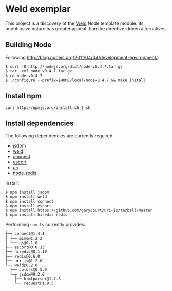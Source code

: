 Weld exemplar
====

This project is a discovery of the [Weld](https://github.com/hij1nx/weld) Node template module. Its unobtrusive nature has greater appeal than the directive-driven alternatives.


Building Node
-------------

Following http://blog.nodejs.org/2011/04/04/development-environment/:

    $ curl -O http://nodejs.org/dist/node-v0.4.7.tar.gz
    $ tar -xvf node-v0.4.7.tar.gz 
    $ cd node-v0.4.7
    $ ./configure --prefix=$HOME/local/node-0.4.7 && make install


Install npm
-----------

    curl http://npmjs.org/install.sh | sh


Install dependencies
--------------------

The following dependencies are currently required:

* [jsdom](https://github.com/tmpvar/jsdom)
* [weld](https://github.com/hij1nx/weld)
* [connect](https://github.com/senchalabs/Connect)
* [escort](https://github.com/ckknight/escort)
* [uri](https://github.com/garycourt/uri-js)
* [node_redis](https://github.com/mranney/node_redis/)

Install:

    $ npm install jsdom
    $ npm install weld
    $ npm install connect
    $ npm install escort
    $ npm install https://github.com/garycourt/uri-js/tarball/master
    $ npm install hiredis redis 

Performing `npm ls` currently provides:

```
├─┬ connect@1.4.1 
│ ├── mime@1.2.2 
│ └── qs@0.1.0 
├── escort@0.0.13 
├── hiredis@0.1.10 
├── redis@0.6.0 
├── uri-js@1.2.0 
└─┬ weld@0.2.0 
  ├── colors@0.5.0 
  └─┬ jsdom@0.2.0 
    ├── htmlparser@1.7.3 
    └── request@1.9.5
```
    